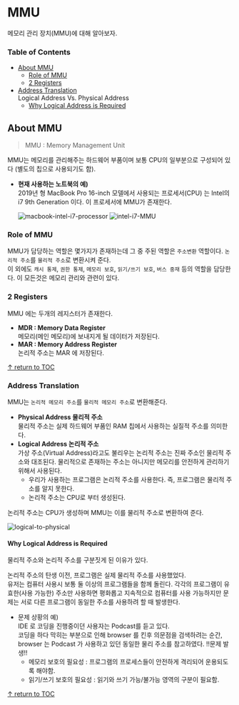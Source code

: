 # MMU
메모리 관리 장치(MMU)에 대해 알아보자.

### Table of Contents
- [About MMU](#about-mmu)
  - [Role of MMU](#role-of-mmu)
  - [2 Registers](#2-registers)
- [Address Translation](#address-translation)  
  Logical Address Vs. Physical Address
  - [Why Logical Address is Required](#why-logical-address-is-required)


## About MMU
> MMU : Memory Management Unit  

MMU는 메모리를 관리해주는 하드웨어 부품이며 보통 CPU의 일부분으로 구성되어 있다 (별도의 칩으로 사용되기도 함).  

* **현재 사용하는 노트북의 예)**  
  2019년 형 MacBook Pro 16-inch 모델에서 사용되는 프로세서(CPU) 는 Intel의 i7 9th Generation 이다. 이 프로세서에 MMU가 존재한다.

  ![macbook-intel-i7-processor](https://user-images.githubusercontent.com/48475824/121796210-59bee780-cc52-11eb-81a2-f3741f0bfe0a.gif)
  ![intel-i7-MMU](https://user-images.githubusercontent.com/48475824/121797255-21230c00-cc5a-11eb-95ee-81c4aad07f4f.png)  

### Role of MMU
MMU가 담당하는 역할은 몇가지가 존재하는데 그 중 주된 역할은 `주소변환` 역할이다. `논리적 주소`를 `물리적 주소`로 변환시켜 준다.  
이 외에도 `캐시 통제`, `권한 통제`, `메모리 보호`, `읽기/쓰기 보호`, `버스 중재` 등의 역할을 담당한다. 이 모든것은 메모리 관리와 관련이 있다.  

### 2 Registers
MMU 에는 두개의 레지스터가 존재한다.  
- **MDR : Memory Data Register**  
  메모리(메인 메모리)에 보내지게 될 데이터가 저장된다.  
- **MAR : Memory Address Register**  
  논리적 주소는 MAR 에 저장된다.  

[↑ return to TOC](#table-of-contents)

### Address Translation
MMU는 `논리적 메모리 주소`를 `물리적 메모리 주소`로 변환해준다.  
- **Physical Address 물리적 주소**  
  물리적 주소는 실제 하드웨어 부품인 RAM 칩에서 사용하는 실질적 주소를 의미한다.  
- **Logical Address 논리적 주소**  
  가상 주소(Virtual Address)라고도 불리우는 논리적 주소는 진짜 주소인 물리적 주소와 대조된다. 물리적으로 존재하는 주소는 아니지만 메모리를 안전하게 관리하기 위해서 사용된다.  
  - 우리가 사용하는 프로그램은 논리적 주소를 사용한다. 즉, 프로그램은 물리적 주소를 알지 못한다.  
  - 논리적 주소는 CPU로 부터 생성된다.  

논리적 주소는 CPU가 생성하며 MMU는 이를 물리적 주소로 변환하여 준다.  

![logical-to-physical](https://user-images.githubusercontent.com/48475824/121799816-2b98d200-cc69-11eb-96dc-321a1aa4464a.png)


#### Why Logical Address is Required
물리적 주소와 논리적 주소를 구분짓게 된 이유가 있다.

논리적 주소의 탄생 이전, 프로그램은 실제 물리적 주소를 사용했었다.  
유저는 컴퓨터 사용시 보통 둘 이상의 프로그램들을 함께 돌린다. 각각의 프로그램이 유효한(사용 가능한) 주소만 사용하면 평화롭고 지속적으로 컴퓨터를 사용 가능하지만 문제는 서로 다른 프로그램이 동일한 주소를 사용하려 할 때 발생한다.  
- 문제 상황의 예)  
  IDE 로 코딩을 진행중이던 사용자는 Podcast를 듣고 있다.  
  코딩을 하다 막히는 부분으로 인해 browser 를 킨후 의문점을 검색하려는 순간, browser 는 Podcast 가 사용하고 있던 동일한 물리 주소를 참고하였다. !!문제 발생!! 
  - 메모리 보호의 필요성 : 프로그램의 프로세스들이 안전하게 격리되어 운용되도록 해야함.
  - 읽기/쓰기 보호의 필요성 : 읽기와 쓰기 가능/불가능 영역의 구분이 필요함.

[↑ return to TOC](#table-of-contents)